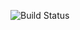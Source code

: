 ![Build Status](https://codebuild.us-east-1.amazonaws.com/badges?uuid=eyJlbmNyeXB0ZWREYXRhIjoiRWowb1lkaXR2WUMrWDNVeThxS1I5Ri9OZVZ5MUFvcittQjY3d2RMV0NzR0tNdUxmamFNc2krelBpc3A4c0hSNmNiWGVXaUM3ODlGT1lzQjBMWVdyY2V3PSIsIml2UGFyYW1ldGVyU3BlYyI6ImN4aHkyWFpWZDZyKzhsaTEiLCJtYXRlcmlhbFNldFNlcmlhbCI6MX0%3D&branch=main)